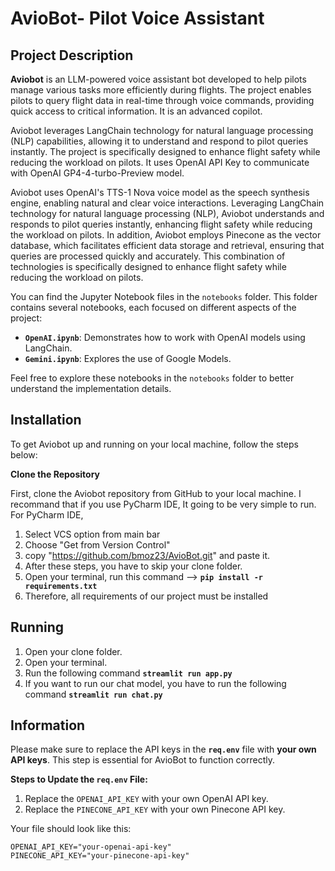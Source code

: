 # AvioBot- Pilot Voice Assistant

## Project Description
**Aviobot** is an LLM-powered voice assistant bot developed to help pilots manage various tasks more efficiently during flights. The project enables pilots to query flight data in real-time through voice commands, providing quick access to critical information. It is an advanced copilot.

Aviobot leverages LangChain technology for natural language processing (NLP) capabilities, allowing it to understand and respond to pilot queries instantly. The project is specifically designed to enhance flight safety while reducing the workload on pilots. It uses OpenAI API Key to communicate with OpenAI GP4-4-turbo-Preview model. 

Aviobot uses OpenAI's TTS-1 Nova voice model as the speech synthesis engine, enabling natural and clear voice interactions. Leveraging LangChain technology for natural language processing (NLP), Aviobot understands and responds to pilot queries instantly, enhancing flight safety while reducing the workload on pilots. In addition, Aviobot employs Pinecone as the vector database, which facilitates efficient data storage and retrieval, ensuring that queries are processed quickly and accurately. This combination of technologies is specifically designed to enhance flight safety while reducing the workload on pilots.

You can find the Jupyter Notebook files in the `notebooks` folder. This folder contains several notebooks, each focused on different aspects of the project:

- **`OpenAI.ipynb`**: Demonstrates how to work with OpenAI models using LangChain.
- **`Gemini.ipynb`**: Explores the use of Google Models.

Feel free to explore these notebooks in the `notebooks` folder to better understand the implementation details.

## Installation 

To get Aviobot up and running on your local machine, follow the steps below:

  **Clone the Repository**

First, clone the Aviobot repository from GitHub to your local machine. I recommand that if you use PyCharm IDE, It going to be very simple to run. For PyCharm IDE,
1. Select VCS option from main bar
2. Choose "Get from Version Control"
3. copy "https://github.com/bmoz23/AvioBot.git" and paste it.
4. After these steps, you have to skip your clone folder.
5. Open your terminal, run this command --> **` pip install -r requirements.txt `**
6. Therefore, all requirements of our project must be installed


## Running
1. Open your clone folder.
2. Open your terminal.
3. Run the following command **`streamlit run app.py`**
4. If you want to run our chat model, you have to run the following command **`streamlit run chat.py`**
     
## Information

Please make sure to replace the API keys in the **`req.env`** file with **your own API keys**. This step is essential for AvioBot to function correctly.

**Steps to Update the `req.env` File:**

1. Replace the `OPENAI_API_KEY` with your own OpenAI API key.
2. Replace the `PINECONE_API_KEY` with your own Pinecone API key.

Your file should look like this:

```plaintext
OPENAI_API_KEY="your-openai-api-key"
PINECONE_API_KEY="your-pinecone-api-key"


    

